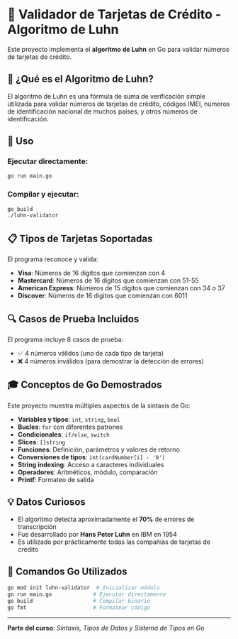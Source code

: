 # 🎪 Validador de Tarjetas de Crédito - Algoritmo de Luhn

Este proyecto implementa el **algoritmo de Luhn** en Go para validar números de tarjetas de crédito.

## 🎯 ¿Qué es el Algoritmo de Luhn?

El algoritmo de Luhn es una fórmula de suma de verificación simple utilizada para validar números de tarjetas de crédito, códigos IMEI, números de identificación nacional de muchos países, y otros números de identificación.

## 🚀 Uso

### Ejecutar directamente:
```bash
go run main.go
```

### Compilar y ejecutar:
```bash
go build
./luhn-validator
```

## 📋 Tipos de Tarjetas Soportadas

El programa reconoce y valida:

- **Visa**: Números de 16 dígitos que comienzan con 4
- **Mastercard**: Números de 16 dígitos que comienzan con 51-55
- **American Express**: Números de 15 dígitos que comienzan con 34 o 37
- **Discover**: Números de 16 dígitos que comienzan con 6011

## 🔍 Casos de Prueba Incluidos

El programa incluye 8 casos de prueba:
- ✅ 4 números válidos (uno de cada tipo de tarjeta)
- ❌ 4 números inválidos (para demostrar la detección de errores)

## 🎓 Conceptos de Go Demostrados

Este proyecto muestra múltiples aspectos de la sintaxis de Go:

- **Variables y tipos**: `int`, `string`, `bool`
- **Bucles**: `for` con diferentes patrones
- **Condicionales**: `if/else`, `switch`
- **Slices**: `[]string`
- **Funciones**: Definición, parámetros y valores de retorno
- **Conversiones de tipos**: `int(cardNumber[i] - '0')`
- **String indexing**: Acceso a caracteres individuales
- **Operadores**: Aritméticos, módulo, comparación
- **Printf**: Formateo de salida

## 💡 Datos Curiosos

- El algoritmo detecta aproximadamente el **70%** de errores de transcripción
- Fue desarrollado por **Hans Peter Luhn** en IBM en 1954
- Es utilizado por prácticamente todas las compañías de tarjetas de crédito

## 🔧 Comandos Go Utilizados

```bash
go mod init luhn-validator  # Inicializar módulo
go run main.go             # Ejecutar directamente
go build                   # Compilar binario
go fmt                     # Formatear código
```

---

**Parte del curso**: *Sintaxis, Tipos de Datos y Sistema de Tipos en Go*